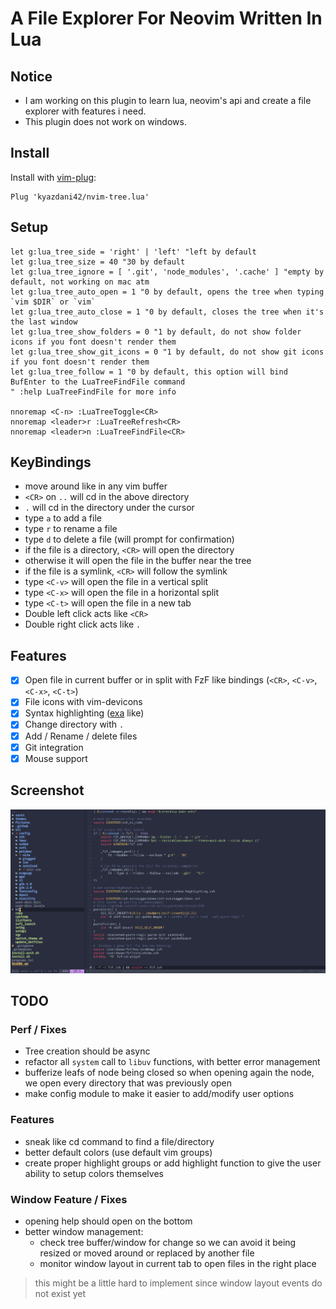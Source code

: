# A File Explorer For Neovim Written In Lua

## Notice

- I am working on this plugin to learn lua, neovim's api and create a file explorer with features i need.
- This plugin does not work on windows.

## Install

Install with [vim-plug](https://github.com/junegunn/vim-plug):
```vim
Plug 'kyazdani42/nvim-tree.lua'
```

## Setup

```vim
let g:lua_tree_side = 'right' | 'left' "left by default
let g:lua_tree_size = 40 "30 by default
let g:lua_tree_ignore = [ '.git', 'node_modules', '.cache' ] "empty by default, not working on mac atm
let g:lua_tree_auto_open = 1 "0 by default, opens the tree when typing `vim $DIR` or `vim`
let g:lua_tree_auto_close = 1 "0 by default, closes the tree when it's the last window
let g:lua_tree_show_folders = 0 "1 by default, do not show folder icons if you font doesn't render them
let g:lua_tree_show_git_icons = 0 "1 by default, do not show git icons if you font doesn't render them
let g:lua_tree_follow = 1 "0 by default, this option will bind BufEnter to the LuaTreeFindFile command
" :help LuaTreeFindFile for more info

nnoremap <C-n> :LuaTreeToggle<CR>
nnoremap <leader>r :LuaTreeRefresh<CR>
nnoremap <leader>n :LuaTreeFindFile<CR>
```

## KeyBindings

- move around like in any vim buffer
- `<CR>` on `..` will cd in the above directory
- `.` will cd in the directory under the cursor
- type `a` to add a file
- type `r` to rename a file
- type `d` to delete a file (will prompt for confirmation)
- if the file is a directory, `<CR>` will open the directory
- otherwise it will open the file in the buffer near the tree
- if the file is a symlink, `<CR>` will follow the symlink
- type `<C-v>` will open the file in a vertical split
- type `<C-x>` will open the file in a horizontal split
- type `<C-t>` will open the file in a new tab
- Double left click acts like `<CR>`
- Double right click acts like `.`

## Features
- [x] Open file in current buffer or in split with FzF like bindings (`<CR>`, `<C-v>`, `<C-x>`, `<C-t>`)
- [x] File icons with vim-devicons
- [x] Syntax highlighting ([exa](https://github.com/ogham/exa) like)
- [x] Change directory with `.`
- [x] Add / Rename / delete files
- [x] Git integration
- [x] Mouse support

## Screenshot

![alt text](.github/screenshot.png?raw=true "file explorer")

## TODO

### Perf / Fixes
- Tree creation should be async
- refactor all `system` call to `libuv` functions, with better error management
- bufferize leafs of node being closed so when opening again the node, we open every directory that was previously open
- make config module to make it easier to add/modify user options

### Features
- sneak like cd command to find a file/directory
- better default colors (use default vim groups)
- create proper highlight groups or add highlight function to give the user ability to setup colors themselves

### Window Feature / Fixes
- opening help should open on the bottom
- better window management: 
  - check tree buffer/window for change so we can avoid it being resized or moved around or replaced by another file
  - monitor window layout in current tab to open files in the right place
> this might be a little hard to implement since window layout events do not exist yet

